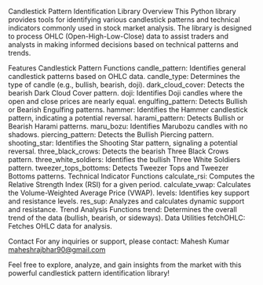 Candlestick Pattern Identification Library
Overview
This Python library provides tools for identifying various candlestick patterns and technical indicators commonly used in stock market analysis. The library is designed to process OHLC (Open-High-Low-Close) data to assist traders and analysts in making informed decisions based on technical patterns and trends.

Features
Candlestick Pattern Functions
candle_pattern: Identifies general candlestick patterns based on OHLC data.
candle_type: Determines the type of candle (e.g., bullish, bearish, doji).
dark_cloud_cover: Detects the bearish Dark Cloud Cover pattern.
doji: Identifies Doji candles where the open and close prices are nearly equal.
engulfing_pattern: Detects Bullish or Bearish Engulfing patterns.
hammer: Identifies the Hammer candlestick pattern, indicating a potential reversal.
harami_pattern: Detects Bullish or Bearish Harami patterns.
maru_bozu: Identifies Marubozu candles with no shadows.
piercing_pattern: Detects the Bullish Piercing pattern.
shooting_star: Identifies the Shooting Star pattern, signaling a potential reversal.
three_black_crows: Detects the bearish Three Black Crows pattern.
three_white_soldiers: Identifies the bullish Three White Soldiers pattern.
tweezer_tops_bottoms: Detects Tweezer Tops and Tweezer Bottoms patterns.
Technical Indicator Functions
calculate_rsi: Computes the Relative Strength Index (RSI) for a given period.
calculate_vwap: Calculates the Volume-Weighted Average Price (VWAP).
levels: Identifies key support and resistance levels.
res_sup: Analyzes and calculates dynamic support and resistance.
Trend Analysis Functions
trend: Determines the overall trend of the data (bullish, bearish, or sideways).
Data Utilities
fetchOHLC: Fetches OHLC data for analysis.


Contact
For any inquiries or support, please contact:
Mahesh Kumar
maheshrajbhar90@gmail.com


Feel free to explore, analyze, and gain insights from the market with this powerful candlestick pattern identification library!